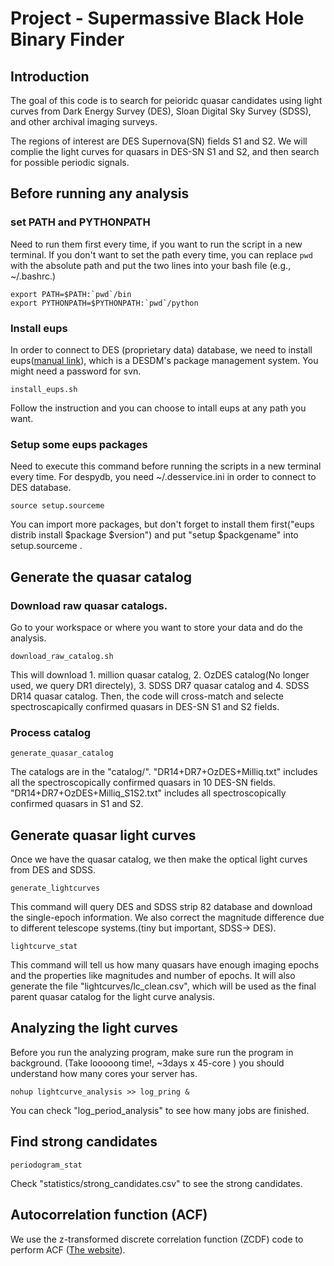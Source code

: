 # Project - Supermassive Black Hole Binary Finder

## Introduction

The goal of this code is to search for peioridc quasar candidates using light curves from Dark Energy Survey (DES), Sloan Digital Sky Survey (SDSS), and other archival imaging surveys. 

The regions of interest are DES Supernova(SN) fields S1 and S2. We will complie the light curves for quasars in DES-SN S1 and S2, and then search for possible periodic signals.

## Before running any analysis

### set PATH and PYTHONPATH

Need to run them first every time, if you want to run the script in a new terminal. 
If you don't want to set the path every time, you can replace `pwd` with the absolute path and put the two lines into your bash file (e.g., ~/.bashrc.)

```
export PATH=$PATH:`pwd`/bin
export PYTHONPATH=$PYTHONPATH:`pwd`/python
```

### Install eups 

In order to connect to DES (proprietary data) database, we need to install eups([manual link](https://opensource.ncsa.illinois.edu/confluence/display/DESDM/EUPS+User%27s+Guide)), which is a DESDM's package management system.
You might need a password for svn.
```
install_eups.sh
```

Follow the instruction and you can choose to intall eups at any path you want.

### Setup some eups packages

Need to execute this command before running the scripts in a new terminal every time.
For despydb, you need ~/.desservice.ini in order to connect to DES database.
```
source setup.sourceme
```
You can import more packages, but don't forget to install them first("eups distrib install $package $version") and put "setup $packgename" into setup.sourceme .

## Generate the quasar catalog 

### Download raw quasar catalogs.

Go to your workspace or where you want to store your data and do the analysis.
```
download_raw_catalog.sh
```
This will download 1. million quasar catalog, 2. OzDES catalog(No longer used, we query DR1 directely), 3. SDSS DR7 quasar catalog and 4. SDSS DR14 quasar catalog. Then, the code will cross-match and selecte spectroscapically confirmed quasars in DES-SN S1 and S2 fields.

### Process catalog

```
generate_quasar_catalog
```
The catalogs are in the "catalog/".
"DR14+DR7+OzDES+Milliq.txt" includes all the spectroscopically confirmed quasars in 10 DES-SN fields.
"DR14+DR7+OzDES+Milliq_S1S2.txt" includes all spectroscopically confirmed quasars in S1 and S2.

## Generate quasar light curves

Once we have the quasar catalog, we then make the optical light curves from DES and SDSS.
```
generate_lightcurves
```
This command will query DES and SDSS strip 82 database and download the single-epoch information. 
We also correct the magnitude difference due to different telescope systems.(tiny but important, SDSS-> DES).

```
lightcurve_stat
```
This command will tell us how many quasars have enough imaging epochs and the properties like magnitudes and number of epochs.
It will also generate the file "lightcurves/lc_clean.csv", which will be used as the final parent quasar catalog for the light curve analysis.

## Analyzing the light curves
Before you run the analyzing program, make sure run the program in background. (Take looooong time!, ~3days x 45-core )
you should understand how many cores your server has.
```
nohup lightcurve_analysis >> log_pring &
```
You can check "log_period_analysis" to see how many jobs are finished.

## Find strong candidates
```
periodogram_stat
```
Check "statistics/strong_candidates.csv" to see the strong candidates.

## Autocorrelation function (ACF)

We use the z-transformed discrete correlation function (ZCDF) code to perform ACF ([The website](https://webhome.weizmann.ac.il/home/tal/zdcf2.html)).






